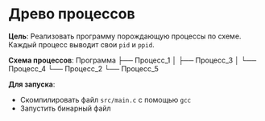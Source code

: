# Древо процессов

**Цель**: Реализовать программу порождающую процессы по схеме. Каждый процесс выводит свои `pid` и `ppid`.

**Схема процессов**:
Программа
├── Процесс_1
│   ├── Процесс_3
│   └── Процесс_4
└── Процесс_2
    └── Процесс_5

**Для запуска**:
- Скомпилировать файл `src/main.c` с помощью `gcc`
- Запустить бинарный файл